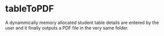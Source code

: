 # tableToPDF
A dynammically memory allocated student table details are entered by the user and it finally outputs a PDF file in the very same folder.
